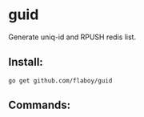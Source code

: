 guid
======================

Generate uniq-id and RPUSH redis list.

Install:
---------------------

```
go get github.com/flaboy/guid
```

Commands:
---------------------

